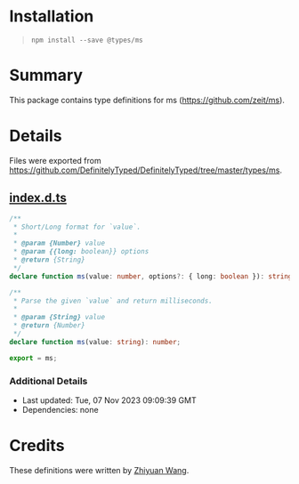 # Installation
> `npm install --save @types/ms`

# Summary
This package contains type definitions for ms (https://github.com/zeit/ms).

# Details
Files were exported from https://github.com/DefinitelyTyped/DefinitelyTyped/tree/master/types/ms.
## [index.d.ts](https://github.com/DefinitelyTyped/DefinitelyTyped/tree/master/types/ms/index.d.ts)
````ts
/**
 * Short/Long format for `value`.
 *
 * @param {Number} value
 * @param {{long: boolean}} options
 * @return {String}
 */
declare function ms(value: number, options?: { long: boolean }): string;

/**
 * Parse the given `value` and return milliseconds.
 *
 * @param {String} value
 * @return {Number}
 */
declare function ms(value: string): number;

export = ms;

````

### Additional Details
 * Last updated: Tue, 07 Nov 2023 09:09:39 GMT
 * Dependencies: none

# Credits
These definitions were written by [Zhiyuan Wang](https://github.com/danny8002).